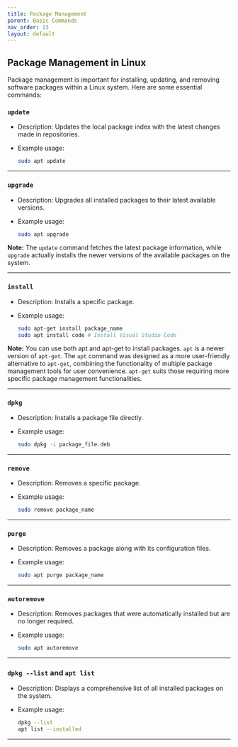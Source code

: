 ```yaml
---
title: Package Management
parent: Basic Commands
nav_order: 13
layout: default
---
```


## Package Management in Linux

Package management is important for installing, updating, and removing software packages within a Linux system. Here are some essential commands:

### `update`

- Description: Updates the local package index with the latest changes made in repositories.

- Example usage:

  ```bash
  sudo apt update
  ```

---

### `upgrade`

- Description: Upgrades all installed packages to their latest available versions.

- Example usage:

  ```bash
  sudo apt upgrade
  ```

**Note:** The `update` command fetches the latest package information, while `upgrade` actually installs the newer versions of the available packages on the system.

---

### `install`

- Description: Installs a specific package.

- Example usage:

  ```bash
  sudo apt-get install package_name
  sudo apt install code # Install Visual Studio Code
  ```

**Note:** You can use both apt and apt-get to install packages. `apt` is a newer version of `apt-get`. The `apt` command was designed as a more user-friendly alternative to `apt-get`, combining the functionality of multiple package management tools for user convenience. `apt-get` suits those requiring more specific package management functionalities.

---

### `dpkg`

- Description: Installs a package file directly.

- Example usage:

  ```bash
  sudo dpkg -i package_file.deb
  ```

---

### `remove`

- Description: Removes a specific package.

- Example usage:

  ```bash
  sudo remove package_name
  ```

---

### `purge`

- Description: Removes a package along with its configuration files.

- Example usage:

  ```bash
  sudo apt purge package_name
  ```

---

### `autoremove`

- Description: Removes packages that were automatically installed but are no longer required.

- Example usage:

  ```bash
  sudo apt autoremove
  ```

---

### `dpkg --list` and `apt list`

- Description: Displays a comprehensive list of all installed packages on the system.

- Example usage:

  ```bash
  dpkg --list
  apt list --installed
  ```

---

<!--
### ``

- Description:

- Example usage:

  ```bash

  ```

--- -->
<!--
### ``

- Description:

- Example usage:

  ```bash

  ```

--- -->
